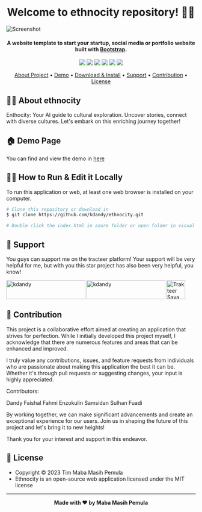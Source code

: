 <h1 align="center">Welcome to ethnocity repository! 👋🏻</h1>

![Screenshot](https://github.com/kdandy/ethnocity/assets/50922642/4b94b858-cd50-4964-8c4e-76a5b3a6366f)

<p></p>

<h4 align="center">A website template to start your startup, social media or portfolio website built with <a href="https://getbootstrap.com/" target="_blank">Bootstrap</a>.
</h4>

<p></p>

<p align="center">
	<img src="https://img.shields.io/github/issues/kdandy/ethnocity?style=flat-square">
	<img src="https://img.shields.io/github/stars/kdandy/ethnocity?style=flat-square"> 
	<img src="https://img.shields.io/github/forks/kdandy/ethnocity?style=flat-square">
	<img src="https://img.shields.io/github/license/kdandy/ethnocity?style=flat-square">
	<img src="https://img.shields.io/badge/maintained%3F-no-red.svg?style=flat-square">
	<img src="https://img.shields.io/github/followers/kdandy.svg?style=flat-square&label=followers">
</p>

<p align="center">
  <a href="#about">About Project</a> •
  <a href="#demo">Demo</a> •
  <a href="#download">Download & Install</a> •
  <a href="#support">Support</a> •
  <a href="#contribution">Contribution</a> •
  <a href="#license">License</a>
</p>

<p></p>

<h2 id="about">🐱‍🏍 About ethnocity</h2>
Enthocity: Your AI guide to cultural exploration. Uncover stories, connect with diverse cultures. Let's embark on this enriching journey together!

<p></p>

<h2 id="demo">🏠 Demo Page</h2>

You can find and view the demo in [here](https://ethnocity.vercel.app/)

<p></p>

<h2 id="download">🐱‍💻 How to Run & Edit it Locally</h2>

To run this application or web, at least one web browser is installed on your computer.

```bash
# Clone this repository or download in
$ git clone https://github.com/kdandy/ethnocity.git

# Double click the index.html in azure folder or open folder in visual studio code or another IDE you use to edit it!

```

<p></p>

<h2 id="support">💌 Support</h2>

You guys can support me on the tracteer platform! Your support will be very helpful for me, but with you this star project has also been very helpful, you know!

<p></p>

<a href="https://trakteer.id/kdandy" target="_blank"><img id="wse-buttons-preview" src="https://cdn.trakteer.id/images/embed/trbtn-red-5.png" height="50" style="border:0px;height:50px;" alt="Trakteer Saya"></a><a href="https://www.buymeacoffee.com/kdandy"> <img align="left" src="https://cdn.buymeacoffee.com/buttons/v2/default-yellow.png" height="50" width="210" alt="kdandy" /></a><a href="https://ko-fi.com/kdandy"> <img align="left" src="https://cdn.ko-fi.com/cdn/kofi3.png?v=3" height="50" width="210" alt="kdandy" /></a><p></p>

<h2 id="contribution">🤝 Contribution</h2>

This project is a collaborative effort aimed at creating an application that strives for perfection. While I initially developed this project myself, I acknowledge that there are numerous features and areas that can be enhanced and improved.

I truly value any contributions, issues, and feature requests from individuals who are passionate about making this application the best it can be. Whether it's through pull requests or suggesting changes, your input is highly appreciated.

Contributors:

Dandy Faishal Fahmi
Enzokulin Samsidan
Sulhan Fuadi

By working together, we can make significant advancements and create an exceptional experience for our users. Join us in shaping the future of this project and let's bring it to new heights!

Thank you for your interest and support in this endeavor.

<p></p>

<h2 id="license">📝 License</h2>

- Copyright © 2023 Tim Maba Masih Pemula
- Ethnocity is an open-source web application licensed under the MIT license

---

**<p align="center">Made with ❤️ by Maba Masih Pemula</p>**
